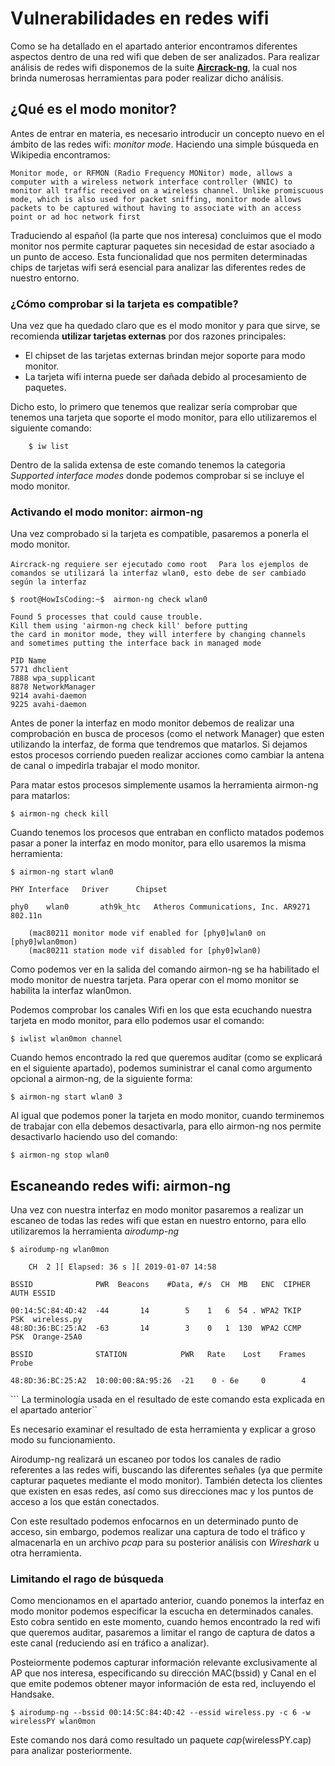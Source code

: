 # Vulnerabilidades en redes wifi

Como se ha detallado en el apartado anterior encontramos diferentes aspectos dentro de una red wifi que deben de ser analizados. Para realizar análisis de redes wifi disponemos de la suite [**Aircrack-ng**](https://www.aircrack-ng.org/), la cual nos brinda numerosas herramientas para poder realizar dicho análisis.

## ¿Qué es el modo monitor?

Antes de entrar en materia, es necesario introducir un concepto nuevo en el ámbito de las redes wifi: _monitor mode_. Haciendo una simple búsqueda en Wikipedia encontramos:

```Monitor mode, or RFMON (Radio Frequency MONitor) mode, allows a computer with a wireless network interface controller (WNIC) to monitor all traffic received on a wireless channel. Unlike promiscuous mode, which is also used for packet sniffing, monitor mode allows packets to be captured without having to associate with an access point or ad hoc network first```

Traduciendo al español (la parte que nos interesa) concluimos que el modo monitor nos permite capturar paquetes sin necesidad de estar asociado a un punto de acceso. Esta funcionalidad que nos permiten determinadas chips de tarjetas wifi será esencial para analizar las diferentes redes de nuestro entorno.

### ¿Cómo comprobar si la tarjeta es compatible?

Una vez que ha quedado claro que es el modo monitor y para que sirve, se recomienda __utilizar tarjetas externas__ por dos razones principales:

*   El chipset de las tarjetas externas brindan mejor soporte para modo monitor.
*   La tarjeta wifi interna puede ser dañada debido al procesamiento de paquetes.

Dicho esto, lo primero que tenemos que realizar sería comprobar que tenemos una tarjeta que soporte el modo monitor, para ello utilizaremos el siguiente comando:

        $ iw list 
    
Dentro de la salida extensa de este comando tenemos la categoria _Supported interface modes_ donde podemos comprobar si se incluye el modo monitor.

### Activando el modo monitor: airmon-ng

Una vez comprobado si la tarjeta es compatible, pasaremos a ponerla el modo monitor. 

```Aircrack-ng requiere ser ejecutado como root```
```  Para los ejemplos de comandos se utilizará la interfaz wlan0, esto debe de ser cambiado según la interfaz```


    $ root@HowIsCoding:~$  airmon-ng check wlan0

    Found 5 processes that could cause trouble.
    Kill them using 'airmon-ng check kill' before putting
    the card in monitor mode, they will interfere by changing channels
    and sometimes putting the interface back in managed mode

    PID Name
    5771 dhclient
    7888 wpa_supplicant
    8878 NetworkManager
    9214 avahi-daemon
    9225 avahi-daemon

Antes de poner la interfaz en modo monitor debemos de realizar una comprobación en busca de procesos (como el network Manager) que esten utilizando la interfaz, de forma que tendremos que matarlos. Si dejamos estos procesos corriendo pueden realizar acciones como cambiar la antena de canal o impedirla trabajar el modo monitor. 

Para matar estos procesos simplemente usamos la herramienta airmon-ng para matarlos:

    $ airmon-ng check kill

Cuando tenemos los procesos que entraban en conflicto matados podemos pasar a poner la interfaz en modo monitor, para ello usaremos la misma herramienta:

    $ airmon-ng start wlan0

    PHY	Interface	Driver		Chipset

    phy0	wlan0		ath9k_htc	Atheros Communications, Inc. AR9271 802.11n

		(mac80211 monitor mode vif enabled for [phy0]wlan0 on [phy0]wlan0mon)
		(mac80211 station mode vif disabled for [phy0]wlan0)

Como podemos ver en la salida del comando airmon-ng se ha habilitado el modo monitor de nuestra tarjeta. Para operar con el momo monitor se habilita la interfaz wlan0mon.

Podemos comprobar los canales Wifi en los que esta ecuchando nuestra tarjeta en modo monitor, para ello podemos usar el comando:
    
    $ iwlist wlan0mon channel

Cuando hemos encontrado la red que queremos auditar (como se explicará en el siguiente apartado), podemos suministrar el canal como argumento opcional a airmon-ng, de la siguiente forma:

    $ airmon-ng start wlan0 3



Al igual que podemos poner la tarjeta en modo monitor, cuando terminemos de trabajar con ella debemos desactivarla, para ello airmon-ng nos permite desactivarlo haciendo uso del comando:
    
    $ airmon-ng stop wlan0


## Escaneando redes wifi: airmon-ng

Una vez con nuestra interfaz en modo monitor pasaremos a realizar un escaneo de todas las redes wifi que estan en nuestro entorno, para ello utilizaremos la herramienta _airodump-ng_

    $ airodump-ng wlan0mon

        CH  2 ][ Elapsed: 36 s ][ 2019-01-07 14:58                                         
                                                                                                                                                                
    BSSID              PWR  Beacons    #Data, #/s  CH  MB   ENC  CIPHER AUTH ESSID
                                                                                                                                                                
    00:14:5C:84:4D:42  -44       14        5    1   6  54 . WPA2 TKIP   PSK  wireless.py                                                                        
    48:8D:36:BC:25:A2  -63       14        3    0   1  130  WPA2 CCMP   PSK  Orange-25A0                                                                        
                                                                                                                                                                
    BSSID              STATION            PWR   Rate    Lost    Frames  Probe                                                                                   
                                                                                                                                                                
    48:8D:36:BC:25:A2  10:00:00:8A:95:26  -21    0 - 6e     0        4                                                                                           
``` La terminología usada en el resultado de este comando esta explicada en el apartado anterior``

Es necesario examinar el resultado de esta herramienta y explicar a groso modo su funcionamiento.

Airodump-ng realizará un escaneo por todos los canales de radio referentes a las redes wifi, buscando las diferentes señales (ya que permite capturar paquetes mediante el modo monitor). También detecta los clientes que existen en esas redes, así como sus direcciones mac y los puntos de acceso a los que están conectados.

Con este resultado podemos enfocarnos en un determinado punto de acceso, sin embargo, podemos realizar una captura de todo el tráfico y almacenarla en un archivo _pcap_ para su posterior análisis con _Wireshark_ u otra herramienta.

### Limitando el rago de búsqueda

Como mencionamos en el apartado anterior, cuando ponemos la interfaz en modo monitor podemos especificar la escucha en determinados canales. Esto cobra sentido en este momento, cuando hemos encontrado la red wifi que queremos auditar, pasaremos a limitar el rango de captura de datos a este canal (reduciendo así en tráfico a analizar).

Posteiormente podemos capturar información relevante exclusivamente al AP que nos interesa, especificando su dirección MAC(bssid) y Canal en el que emite podemos obtener mayor información de esta red, incluyendo el Handsake.

    $ airodump-ng --bssid 00:14:5C:84:4D:42 --essid wireless.py -c 6 -w wirelessPY wlan0mon

Este comando nos dará como resultado un paquete _cap_(wirelessPY.cap) para analizar posteriormente.

